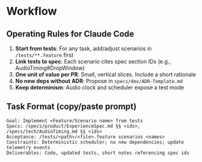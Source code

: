 # Workflow

## Operating Rules for Claude Code

1. **Start from tests**: For any task, add/adjust scenarios in `/tests/**.feature` first
2. **Link tests to spec**: Each scenario cites spec section IDs (e.g., AudioTiming#DropWindow)
3. **One unit of value per PR**: Small, vertical slices. Include a short rationale
4. **No new deps without ADR**: Propose in `specs/dev/ADR-Template.md`
5. **Keep determinism**: Audio clock and scheduler expose a test mode

## Task Format (copy/paste prompt)

```
Goal: Implement <Feature/Scenario name> from tests
Specs: /specs/product/ExperienceSpec.md §§ <ids>, /specs/tech/AudioTiming.md §§ <ids>
Acceptance: /tests/<path>/<file>.feature scenarios <names>
Constraints: Deterministic scheduler; no new dependencies; update telemetry events
Deliverables: Code, updated tests, short notes referencing spec ids
```